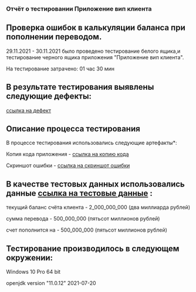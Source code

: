 ### Отчёт о тестировании Приложение вип клиента

## Проверка ошибок в калькуляции баланса при пополнении переводом.

29.11.2021 - 30.11.2021 было проведено тестирование белого ящика,и тестирование черного ящика приложения "Приложение вип клиента".

На тестирование затрачено: 01 час 30 мин

## В результате тестирования выявлены следующие дефекты:

[ссылка на дефект](https://github.com/VProtcay/dz1java/issues/1)

## Описание процесса тестирования

В процессе тестирования использовались следующие артефакты*:

Копия кода приложения - [ссылка на копию кода](https://github.com/netology-code/javaqa-code/blob/master/1.2_programming/variables/src/Main.java)

Скриншот ошибки - [ссылка на скриншот ошибки](https://user-images.githubusercontent.com/93017500/143784015-ac62649b-3a86-46b3-b75c-b413e6823304.png)

## В качестве тестовых данных использовались данные [ссылка на тестовые данные](https://github.com/netology-code/javaqa-homeworks/blob/master/intro/MERGED.md#задача-1---money-transfer) :

текущий баланс счёта клиента - 2_000_000_000 (два миллиарда рублей)

сумма перевода - 500_000_000 (пятьсот миллионов рублей)

счет пополнится на - 500_000_000 (пятьсот миллионов рублей)

## Тестирование производилось в следующем окружении:

Windows 10 Pro 64 bit

openjdk version "11.0.12" 2021-07-20
